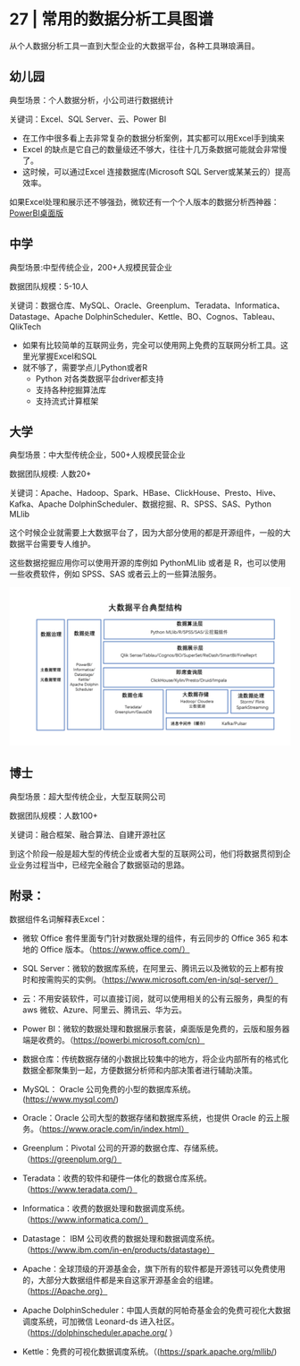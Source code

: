 # 27 |  常用的数据分析工具图谱

从个人数据分析工具一直到大型企业的大数据平台，各种工具琳琅满目。

## 幼儿园

典型场景：个人数据分析，小公司进行数据统计

关键词：Excel、SQL Server、云、Power BI

-   在工作中很多看上去非常复杂的数据分析案例，其实都可以用Excel手到擒来
-   Excel 的缺点是它自己的数量级还不够大，往往十几万条数据可能就会非常慢了。
-   这时候，可以通过Excel 连接数据库(Microsoft SQL Server或某某云的）提高效率。

如果Excel处理和展示还不够强劲，微软还有一个个人版本的数据分析西神器：
[PowerBI桌面版](https://powerbi.microsoft.com/zh-cn/desktop/)

## 中学
典型场景:中型传统企业，200+人规模民营企业

数据团队规模：5-10人

关键词：数据仓库、MySQL、Oracle、Greenplum、Teradata、Informatica、Datastage、Apache DolphinScheduler、Kettle、BO、Cognos、Tableau、QlikTech

-    如果有比较简单的互联网业务，完全可以使用网上免费的互联网分析工具。这里光掌握Excel和SQL
-    就不够了，需要学点儿Python或者R
        -   Python 对各类数据平台driver都支持
        -   支持各种挖掘算法库
        -   支持流式计算框架


## 大学
典型场景：中大型传统企业，500+人规模民营企业

数据团队规模: 人数20+

关键词：Apache、Hadoop、Spark、HBase、ClickHouse、Presto、Hive、Kafka、Apache DolphinScheduler、数据挖掘、R、SPSS、SAS、Python MLlib

这个时候企业就需要上大数据平台了，因为大部分使用的都是开源组件，一般的大数据平台需要专人维护。


这些数据挖掘应用你可以使用开源的库例如 PythonMLlib 或者是 R，也可以使用一些收费软件，例如 SPSS、SAS 或者云上的一些算法服务。

![avatar](./../images/27_construct.jpg)

## 博士
典型场景：超大型传统企业，大型互联网公司

数据团队规模：人数100+

关键词：融合框架、融合算法、自建开源社区

到这个阶段一般是超大型的传统企业或者大型的互联网公司，他们将数据贯彻到企业业务过程当中，已经完全融合了数据驱动的思路。



## 附录：
数据组件名词解释表Excel：
-   微软 Office 套件里面专门针对数据处理的组件，有云同步的 Office 365 和本地的 Office 版本。（https://www.office.com/）

-   SQL Server：微软的数据库系统，在阿里云、腾讯云以及微软的云上都有按时和按需购买的实例。（https://www.microsoft.com/en-in/sql-server/）

-   云：不用安装软件，可以直接订阅，就可以使用相关的公有云服务，典型的有 aws 微软、Azure、阿里云、腾讯云、华为云。

-   Power BI：微软的数据处理和数据展示套装，桌面版是免费的，云版和服务器端是收费的。（https://powerbi.microsoft.com/cn）

-   数据仓库：传统数据存储的小数据比较集中的地方，将企业内部所有的格式化数据全都聚集到一起，方便数据分析师和内部决策者进行辅助决策。

-   MySQL： Oracle 公司免费的小型的数据库系统。(https://www.mysql.com/)

-   Oracle：Oracle 公司大型的数据存储和数据库系统，也提供 Oracle 的云上服务。（https://www.oracle.com/in/index.html）

-   Greenplum：Pivotal 公司的开源的数据仓库、存储系统。（https://greenplum.org/）

-   Teradata：收费的软件和硬件一体化的数据仓库系统。（https://www.teradata.com/）

-   Informatica：收费的数据处理和数据调度系统。（https://www.informatica.com/）

-   Datastage： IBM 公司收费的数据处理和数据调度系统。（https://www.ibm.com/in-en/products/datastage）

-   Apache：全球顶级的开源基金会，旗下所有的软件都是开源钱可以免费使用的，大部分大数据组件都是来自这家开源基金会的组建。（https://Apache.org）

-   Apache DolphinScheduler：中国人贡献的阿帕奇基金会的免费可视化大数据调度系统，可加微信 Leonard-ds 进入社区。（https://dolphinscheduler.apache.org/ ）

-   Kettle：免费的可视化数据调度系统。（(https://spark.apache.org/mllib/)
















